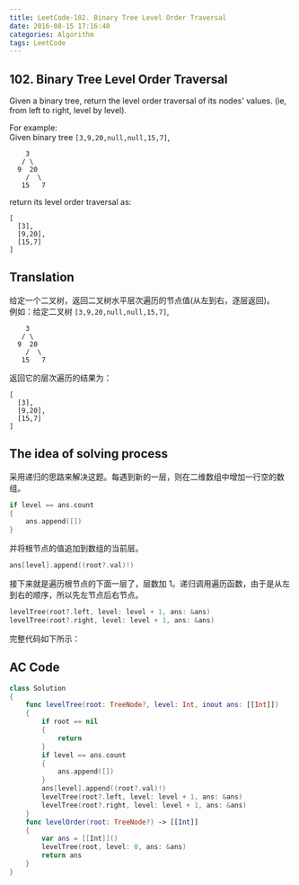 ```yaml
---
title: LeetCode-102. Binary Tree Level Order Traversal  
date: 2016-08-15 17:16:40  
categories: Algorithm  
tags: LeetCode  
---
```


## 102. Binary Tree Level Order Traversal

Given a binary tree, return the level order traversal of its nodes' values. (ie, from left to right, level by level).

For example:  
Given binary tree `[3,9,20,null,null,15,7]`,

```
    3
   / \
  9  20
    /  \
   15   7
```

return its level order traversal as:

```
[
  [3],
  [9,20],
  [15,7]
]
```

## Translation

给定一个二叉树，返回二叉树水平层次遍历的节点值(从左到右，逐层返回)。  
例如：给定二叉树 `[3,9,20,null,null,15,7]`,

```
    3
   / \
  9  20
    /  \
   15   7
```

返回它的层次遍历的结果为：

```
[
  [3],
  [9,20],
  [15,7]
]
```

## The idea of solving process

采用递归的思路来解决这题。每遇到新的一层，则在二维数组中增加一行空的数组。

```swift
if level == ans.count
{
	ans.append([])
}
```

并将根节点的值追加到数组的当前层。

```swift
ans[level].append((root?.val)!)
```

接下来就是遍历根节点的下面一层了，层数加 1。递归调用遍历函数，由于是从左到右的顺序，所以先左节点后右节点。

```swift
levelTree(root?.left, level: level + 1, ans: &ans)
levelTree(root?.right, level: level + 1, ans: &ans)
```

完整代码如下所示：

## AC Code

```swift
class Solution 
{
	func levelTree(root: TreeNode?, level: Int, inout ans: [[Int]])
    {
        if root == nil
        {
            return
        }
        if level == ans.count
        {
            ans.append([])
        }
        ans[level].append((root?.val)!)
        levelTree(root?.left, level: level + 1, ans: &ans)
        levelTree(root?.right, level: level + 1, ans: &ans)
    }
    func levelOrder(root: TreeNode?) -> [[Int]] 
    {
    	var ans = [[Int]]()
    	levelTree(root, level: 0, ans: &ans)
    	return ans
    }
}
```
